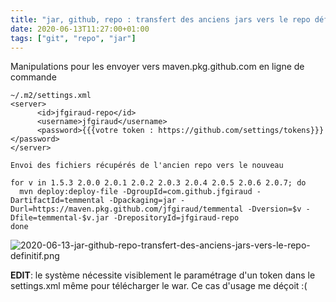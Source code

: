 ```yaml
---
title: "jar, github, repo : transfert des anciens jars vers le repo définitif"
date: 2020-06-13T11:27:00+01:00
tags: ["git", "repo", "jar"]
---
```

Manipulations pour les envoyer vers maven.pkg.github.com en ligne de commande

```
~/.m2/settings.xml
<server>
      <id>jfgiraud-repo</id>
      <username>jfgiraud</username>
      <password>{{{votre token : https://github.com/settings/tokens}}}</password>
</server>

Envoi des fichiers récupérés de l'ancien repo vers le nouveau

for v in 1.5.3 2.0.0 2.0.1 2.0.2 2.0.3 2.0.4 2.0.5 2.0.6 2.0.7; do  
  mvn deploy:deploy-file -DgroupId=com.github.jfgiraud -DartifactId=temmental -Dpackaging=jar -Durl=https://maven.pkg.github.com/jfgiraud/temmental -Dversion=$v -Dfile=temmental-$v.jar -DrepositoryId=jfgiraud-repo
done
```

![2020-06-13-jar-github-repo-transfert-des-anciens-jars-vers-le-repo-definitif.png](/images/posts/2020-06-13-jar-github-repo-transfert-des-anciens-jars-vers-le-repo-definitif.png) 

**EDIT**: le système nécessite visiblement le paramétrage d'un token dans le settings.xml même pour télécharger le war. Ce cas d'usage me déçoit :(
